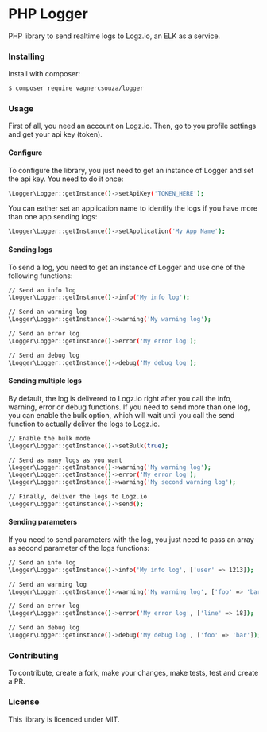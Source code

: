 # PHP Logger

PHP library to send realtime logs to Logz.io, an ELK as a service.

### Installing

Install with composer:

```sh
$ composer require vagnercsouza/logger
```

### Usage

First of all, you need an account on Logz.io. Then, go to you profile settings and get your api key (token).

#### Configure
To configure the library, you just need to get an instance of Logger and set the api key. You need to do it once:

```sh
\Logger\Logger::getInstance()->setApiKey('TOKEN_HERE');
```

You can eather set an application name to identify the logs if you have more than one app sending logs:

```sh
\Logger\Logger::getInstance()->setApplication('My App Name');
```

#### Sending logs
To send a log, you need to get an instance of Logger and use one of the following functions:

```sh
// Send an info log
\Logger\Logger::getInstance()->info('My info log');

// Send an warning log
\Logger\Logger::getInstance()->warning('My warning log');

// Send an error log
\Logger\Logger::getInstance()->error('My error log');

// Send an debug log
\Logger\Logger::getInstance()->debug('My debug log');
```

#### Sending multiple logs
By default, the log is delivered to Logz.io right after you call the info, warning, error or debug functions. If you need to send more than one log, you can enable the bulk option, which will wait until you call the send function to actually deliver the logs to Logz.io.

```sh
// Enable the bulk mode
\Logger\Logger::getInstance()->setBulk(true);

// Send as many logs as you want
\Logger\Logger::getInstance()->warning('My warning log');
\Logger\Logger::getInstance()->error('My error log');
\Logger\Logger::getInstance()->warning('My second warning log');

// Finally, deliver the logs to Logz.io
\Logger\Logger::getInstance()->send();
```

#### Sending parameters
If you need to send parameters with the log, you just need to pass an array as second parameter of the logs functions:

```sh
// Send an info log
\Logger\Logger::getInstance()->info('My info log', ['user' => 1213]);

// Send an warning log
\Logger\Logger::getInstance()->warning('My warning log', ['foo' => 'bar']);

// Send an error log
\Logger\Logger::getInstance()->error('My error log', ['line' => 18]);

// Send an debug log
\Logger\Logger::getInstance()->debug('My debug log', ['foo' => 'bar']);
```

### Contributing

To contribute, create a fork, make your changes, make tests, test and create a PR.


### License

This library is licenced under MIT.
